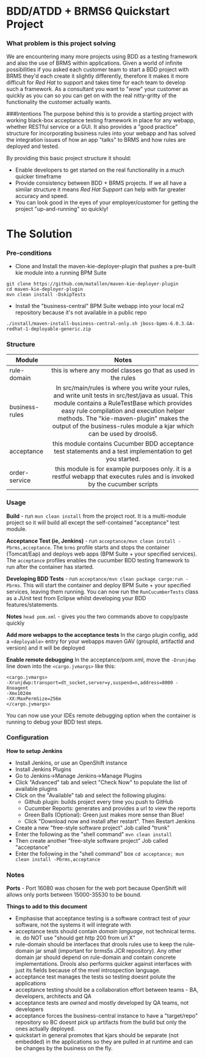 BDD/ATDD + BRMS6 Quickstart Project
=

### What problem is this project solving
We are encountering many more projects using BDD as a testing framework and also the use of BRMS within applications.
Given a world of infinite possibilities if you asked each customer team to start a BDD project with BRMS they'd each create it slightly differently, therefore it makes it more difficult for *Red Hat* to support and takes time for each team to develop such a framework.
As a consultant you want to "*wow*" your customer as quickly as you can so you can get on with the real nitty-gritty of the functionality the customer actually wants.


###Intentions
The purpose behind this is to provide a starting project with working black-box acceptance testing framework in place for any webapp, whether RESTful service or a GUI. It also provides a "good practice" structure for incorporating business rules into your webapp and has solved the integration issues of how an app "talks" to BRMS and how rules are deployed and tested.

By providing this basic project structure it should:

* Enable developers to get started on the real functionality in a much quicker timeframe
* Provide consistency between BDD + BRMS projects. If we all have a similar structure it means *Red Hat Support* can help with far greater accuracy and speed.
* You can look good in the eyes of your employer/customer for getting the project "up-and-running" so quickly!


The Solution
=

### Pre-conditions
* Clone and Install the maven-kie-deployer-plugin that pushes a pre-built kie module into a running BPM Suite

```
git clone https://github.com/matallen/maven-kie-deployer-plugin
cd maven-kie-deployer-plugin
mvn clean install -DskipTests
```

* Install the "business-central" BPM Suite webapp into your local m2 repository because it's not available in a public repo

```
./install/maven-install-business-central-only.sh jboss-bpms-6.0.3.GA-redhat-1-deployable-generic.zip
```


### Structure
| Module         | Notes         |
| -------------  |:-------------:|
| rule-domain    | this is where any model classes go that as used in the rules |
| business-rules | In src/main/rules is where you write your rules, and write unit tests in src/test/java as usual. This module contains a RuleTestBase which provides easy rule compilation and execution helper methods. The "kie-maven-plugin" makes the output of the business-rules module a kjar which can be used by drools6. |
| acceptance     | this module contains Cucumber BDD acceptance test statements and a test implementation to get you started. |
| order-service  | this module is for example purposes only. it is a restful webapp that executes rules and is invoked by the cucumber scripts |


### Usage

**Build** - run `mvn clean install` from the project root. It is a multi-module project so it will build all except the self-contained "acceptance" test module.

**Acceptance Test (ie, Jenkins)** - run `acceptance/mvn clean install -Pbrms,acceptance`. The `brms` profile starts and stops the container (Tomcat/Eap) and deploys web apps (BPM Suite + your specified services). The `acceptance` profiles enables the cucumber BDD testing framework to run after the container has started.

**Developing BDD Tests** - run `acceptance/mvn clean package cargo:run -Pbrms`. This will start the container and deploy BPM Suite + your specified services, leaving them running. You can now run the `RunCucumberTests` class as a JUnit test from Eclipse whilst developing your BDD features/statements.

**Notes**
`head pom.xml` - gives you the two commands above to copy/paste quickly

**Add more webapps to the acceptance tests**
In the cargo plugin config, add a `<deployable>` entry for your webapps maven GAV (groupId, artifactId and version) and it will be deployed

**Enable remote debugging**
In the acceptance/pom.xml, move the `-Drunjdwp` line down into the `<cargo.jvmargs>` like this:
```
<cargo.jvmargs>
-Xrunjdwp:transport=dt_socket,server=y,suspend=n,address=8000 -Xnoagent
-Xmx1024m
-XX:MaxPermSize=256m
</cargo.jvmargs>
```
You can now use your IDEs remote debugging option when the container is running to debug your BDD test steps.

### Configuration

**How to setup Jenkins**

* Install Jenkins, or use an OpenShift instance 
* Install Jenkins Plugins
 * Go to Jenkins->Manage Jenkins->Manage Plugins
 * Click "Advanced" tab and select "Check Now" to populate the list of available plugins
 * Click on the "Available" tab and select the following plugins:
   * Github plugin: builds project every time you push to GitHub
   * Cucumber Reports: generates and provides a url to view the reports
   * Green Balls (Optional): Green just makes more sense than Blue!
   * Click "Download now and install after restart". Then Restart Jenkins
* Create a new "free-style software project" Job called "trunk"
* Enter the following as the "shell command" `mvn clean install`
* Then create another "free-style software project" Job called "acceptance"
* Enter the following in the "shell command" box `cd acceptance; mvn clean install -Pbrms,acceptance`


### Notes

**Ports** - Port 16080 was chosen for the web port because OpenShift will allows only ports between 15000-35530 to be bound.


**Things to add to this document**
* Emphasise that acceptance testing is a software contract test of _your_ software, not the systems it will integrate with
* acceptance tests should contain _domain language_, not technical terms. ie. do NOT use "should get http 200 from url X" 
* rule-domain should be interfaces that drools rules use to keep the rule-domain jar small (important for brms5s JCR repository). Any other domain jar should depend on rule-domain and contain concrete implementations.  Drools also performs quicker against interfaces with just its fields because of the mvel introspection language.
* acceptance test manages the tests so testing doesnt polute the applications
* acceptance testing should be a collaboration effort between teams - BA, developers, architects and QA
* acceptance tests are *owned* and mostly developed by QA teams, not developers
* acceptance forces the business-central instance to have a "target/repo" repository so BC doesnt pick up artifacts from the build but only the ones actually deployed.
* quickstart in general promotes that kjars should be separate (not embedded) in the applications so they are pulled in at runtime and can be changes by the business on the fly.

